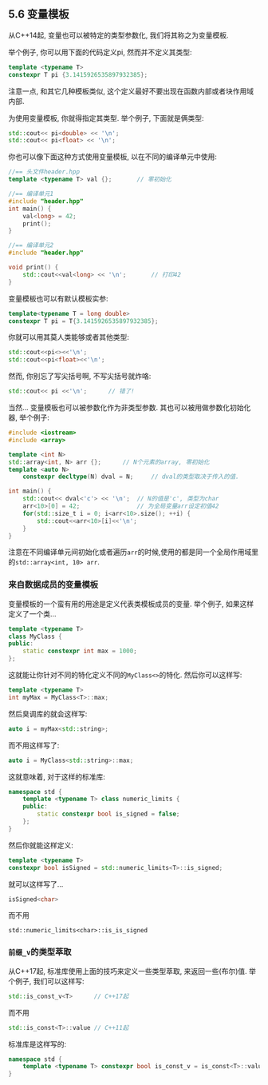## 5.6 变量模板

从C++14起, 变量也可以被特定的类型参数化, 我们将其称之为变量模板. 

举个例子, 你可以用下面的代码定义pi, 然而并不定义其类型:

```cpp
template <typename T>
constexpr T pi {3.1415926535897932385};
```

注意一点, 和其它几种模板类似, 这个定义最好不要出现在函数内部或者块作用域内部.

为使用变量模板, 你就得指定其类型. 举个例子, 下面就是俩类型:

```cpp
std::cout<< pi<double> << '\n';
std::cout<< pi<float> << '\n';
```

你也可以像下面这种方式使用变量模板, 以在不同的编译单元中使用:

```cpp
//== 头文件header.hpp
template <typename T> val {};		// 零初始化

//== 编译单元1
#include "header.hpp"
int main() {
    val<long> = 42;
    print();
}

//== 编译单元2
#include "header.hpp"

void print() {
    std::cout<<val<long> << '\n';		// 打印42
}
```

变量模板也可以有默认模板实参:

```cpp
template<typename T = long double>
constexpr T pi = T{3.1415926535897932385};
```

你就可以用其莫人类能够或者其他类型:

```cpp
std::cout<<pi<><<'\n';
std::cout<<pi<float><<'\n';
```

然而, 你别忘了写尖括号啊, 不写尖括号就炸咯:

```cpp
std::cout<< pi <<'\n';		// 错了!
```

当然... 变量模板也可以被参数化作为非类型参数. 其也可以被用做参数化初始化器, 举个例子:

```cpp
#include <iostream>
#include <array>

template <int N>
std::array<int, N> arr {};		// N个元素的array, 零初始化
template <auto N>
    constexpr decltype(N) dval = N;		// dval的类型取决于传入的值.

int main() {
    std::cout<< dval<'c'> << '\n';	// N的值是'c', 类型为char
    arr<10>[0] = 42;				// 为全局变量arr设定初值42
    for(std::size_t i = 0; i<arr<10>.size(); ++i) {
        std::cout<<arr<10>[i]<<'\n';
    }
}
```

注意在不同编译单元间初始化或者遍历`arr`的时候,使用的都是同一个全局作用域里的`std::array<int, 10> arr`.



### 来自数据成员的变量模板

变量模板的一个蛮有用的用途是定义代表类模板成员的变量. 举个例子, 如果这样定义了一个类...

```cpp
template <typename T>
class MyClass {
public:
    static constexpr int max = 1000;
};
```

这就能让你针对不同的特化定义不同的`MyClass<>`的特化. 然后你可以这样写:

```cpp
template <typename T>
int myMax = MyClass<T>::max;
```

然后臭调库的就会这样写:

```cpp
auto i = myMax<std::string>;
```

而不用这样写了:

```cpp
auto i = MyClass<std::string>::max;
```

这就意味着, 对于这样的标准库:

```cpp
namespace std {
    template <typename T> class numeric_limits {
	public:
        static constexpr bool is_signed = false;
    };
}
```

然后你就能这样定义:

```cpp
template <typename T>
constexpr bool isSigned = std::numeric_limits<T>::is_signed;
```

就可以这样写了...

```cpp
isSigned<char>
```

而不用

```
std::numeric_limits<char>::is_is_signed
```



### `前缀_v`的类型萃取

从C++17起, 标准库使用上面的技巧来定义一些类型萃取, 来返回一些(布尔)值. 举个例子, 我们可以这样写:

```cpp
std::is_const_v<T>		// C++17起
```

而不用

```cpp
std::is_const<T>::value	// C++11起
```

标准库是这样写的:

```cpp
namespace std {
    template <typename T> constexpr bool is_const_v = is_const<T>::value;
}
```


